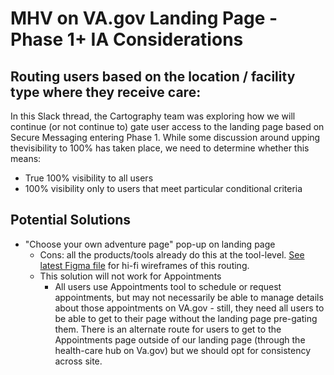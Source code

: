 # MHV on VA.gov Landing Page - Phase 1+ IA Considerations

## Routing users based on the location / facility type where they receive care:
In this Slack thread, the Cartography team was exploring how we will continue (or not continue to) gate user access to the landing page based on Secure Messaging entering Phase 1. While some discussion around upping thevisibility to 100% has taken place, we need to determine whether this means:
* True 100% visibility to all users
* 100% visibility only to users that meet particular conditional criteria

## Potential Solutions
* "Choose your own adventure page" pop-up on landing page
  * Cons: all the products/tools already do this at the tool-level. [See latest Figma file](https://www.figma.com/file/iqjkZx2EbrZu6leL6YfN45/Cerner-Handoff?type=design&node-id=1631-22883&mode=design&t=SYJ9RoVPwucZzOES-0) for hi-fi wireframes of this routing.
  * This solution will not work for Appointments
    * All users use Appointments tool to schedule or request appointments, but may not necessarily be able to manage details about those appointments on VA.gov - still, they need all users to be able to get to their page without the landing page pre-gating them. There is an alternate route for users to get to the Appointments page outside of our landing page (through the health-care hub on Va.gov) but we should opt for consistency across site.

